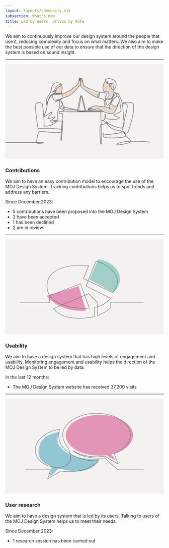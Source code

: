 ```yaml
---
layout: layouts/community.njk
subsection: What's new
title: Led by users, driven by data
---
```


We aim to continuously improve our design system around the people that use it, reducing complexity and focus on what matters. We also aim to make the best possible use of our data to ensure that the direction of the design system is based on sound insight.

<hr class="govuk-section-break govuk-section-break--l govuk-section-break--visible">

<div class="govuk-grid-row">
  <div class="govuk-grid-column-one-half">
    <img src="/assets/images/moj-contribution.svg" />
  </div>
  <div class="govuk-grid-column-one-half">
    <h3 class="govuk-heading-m">Contributions</h3>
    <p class="govuk-body">We aim to have an easy contribution model to encourage the use of the MOJ Design System. Tracking contributions helps us to spot trends and address any barriers.</p>
    <p class="govuk-body">Since December 2023:</p>
      <ul class="govuk-list govuk-list--bullet">
        <li>5 contributions have been proposed into the MOJ Design System</li>
        <li>2 have been accepted</li>
        <li>1 has been declined</li>
        <li>2 are in review</li>
      </ul>
  </div>
</div>

<hr class="govuk-section-break govuk-section-break--l govuk-section-break--visible">

<div class="govuk-grid-row">
  <div class="govuk-grid-column-one-half">
    <img src="/assets/images/moj-usability.svg" />
  </div>
  <div class="govuk-grid-column-one-half">
    <h3 class="govuk-heading-m">Usability</h3>
    <p class="govuk-body">We aim to have a design system that has high levels of engagement and usability. Monitoring engagement and usability helps the direction of the MOJ Design System to be led by data.</p>
    <p class="govuk-body">In the last 12 months:</p>
    <ul class="govuk-list govuk-list--bullet">
      <li>The MOJ Design System website has received 37,200 visits</li>
    </ul>
  </div>
</div>

<hr class="govuk-section-break govuk-section-break--l govuk-section-break--visible">

<div class="govuk-grid-row">
  <div class="govuk-grid-column-one-half">
    <img src="/assets/images/moj-research.svg" />
  </div>
  <div class="govuk-grid-column-one-half">
    <h3 class="govuk-heading-m">User research</h3>
    <p class="govuk-body">We aim to have a design system that is led by its users. Talking to users of the MOJ Design System helps us to meet their needs.</p>
    <p class+"govuk-body">Since December 2023:</p>
    <ul class="govuk-list govuk-list--bullet">
      <li>1 research session has been carried out</li>
    </ul>
  </div>
</div>
